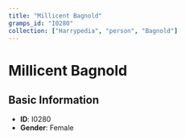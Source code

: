 ```yaml
---
title: "Millicent Bagnold"
gramps_id: "I0280"
collection: ["Harrypedia", "person", "Bagnold"]
---
```


# Millicent Bagnold

## Basic Information

- **ID**: I0280
- **Gender**: Female

